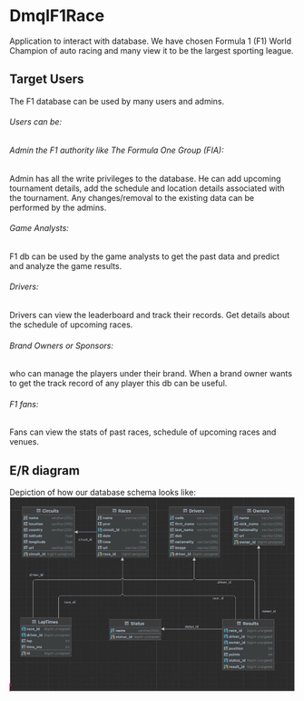 # DmqlF1Race
Application to interact with database. We have chosen Formula 1 (F1) World Champion of auto racing and many view it to be the largest sporting league.

## Target Users
The F1 database can be used by many users and admins.
###### Users can be:
###### Admin the F1 authority like The Formula One Group (FIA):
Admin has all the write privileges to the database. He can add upcoming tournament details, add the schedule and location details associated with the tournament. Any changes/removal to the existing data can be performed by the admins.
###### Game Analysts:
F1 db can be used by the game analysts to get the past data and predict and analyze the game results.
###### Drivers: 
Drivers can view the leaderboard and track their records. Get details about the schedule of upcoming races.
###### Brand Owners or Sponsors:
who can manage the players under their brand. When a brand owner wants to get the track record of any player this db can be useful.
###### F1 fans: 
Fans can view the stats of past races, schedule of upcoming races and venues.

## E/R diagram
Depiction of how our database schema looks like:
![F1 race ER diagram](https://github.com/yerasiashok/DmqlF1Race/blob/main/erDiagram.jpg)

